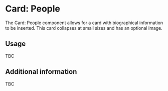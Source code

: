 # Card: People

The Card: People component allows for a card with biographical information to be inserted. This card collapses at small sizes and has an optional image.

## Usage

TBC

## Additional information

TBC
